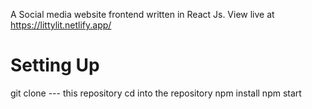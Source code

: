 A Social media website frontend written in React Js.
View live at https://littylit.netlify.app/

# Setting Up

git clone --- this repository
cd into the repository
npm install
npm start
